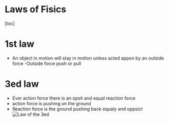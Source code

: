# Laws of Fisics

[toc]

# 1st law
- An object in motion will stay in motion unless acted appon by an outside force
	-Outside force push or pull

# 3ed law
- Ever action force there is an opsit and equal reaction force
 - action force is pushing on the ground
 - Reaction force is the ground pushing back equaly and oppsict
   ![Law of the 3ed](http://www.physchem.co.za/OB11-mec/graphics/law3_f7.gif)

